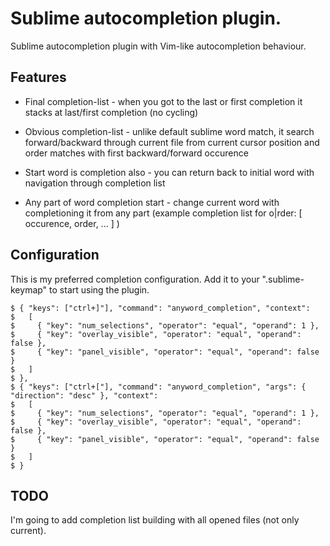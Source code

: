 Sublime autocompletion plugin.
==============================

Sublime autocompletion plugin with Vim-like autocompletion behaviour.


Features
--------

- Final completion-list - when you got to the last or first completion it stacks at last/first completion (no cycling)

- Obvious completion-list - unlike default sublime word match, it search forward/backward through current file from current cursor position and order matches with first backward/forward occurence

- Start word is completion also - you can return back to initial word with navigation through completion list

- Any part of word completion start - change current word with completioning it from any part (example completion list for o|rder: [ occurence, order, ... ] )


Configuration
-------------

This is my preferred completion configuration. Add it to your ".sublime-keymap" to start using the plugin.

    $ { "keys": ["ctrl+]"], "command": "anyword_completion", "context":
    $   [
    $     { "key": "num_selections", "operator": "equal", "operand": 1 },
    $     { "key": "overlay_visible", "operator": "equal", "operand": false },
    $     { "key": "panel_visible", "operator": "equal", "operand": false }
    $   ]
    $ },
    $ { "keys": ["ctrl+["], "command": "anyword_completion", "args": { "direction": "desc" }, "context":
    $   [
    $     { "key": "num_selections", "operator": "equal", "operand": 1 },
    $     { "key": "overlay_visible", "operator": "equal", "operand": false },
    $     { "key": "panel_visible", "operator": "equal", "operand": false }
    $   ]
    $ }


TODO
----

I'm going to add completion list building with all opened files (not only current).